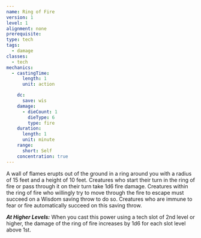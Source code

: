 ```yaml
---
name: Ring of Fire
version: 1
level: 1
alignment: none
prerequisite: 
type: tech
tags:
  - damage
classes:
  - tech
mechanics:
  - castingTime:
      length: 1
      unit: action

    dc:
      save: wis
    damage:
      - dieCount: 1
        dieType: 6
        type: fire
    duration:
      length: 1
      unit: minute
    range:
      short: Self
    concentration: true
---
```

A wall of flames erupts out of the ground in a ring around you with a radius of 15 feet and a height of 10 feet. Creatures who start their turn in the ring of fire or pass through it on their turn take 1d6 fire damage. Creatures within the ring of fire who willingly try to move through the fire to escape must succeed on a Wisdom saving throw to do so. Creatures who are immune to fear or fire automatically succeed on this saving throw. 

***__At Higher Levels__:*** When you cast this power using a tech slot of 2nd level or higher, the damage of the ring of fire increases by 1d6 for each slot level above 1st.
    